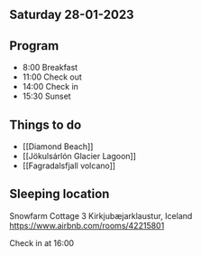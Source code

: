 ## Saturday 28-01-2023

## Program
- 8:00 Breakfast
- 11:00 Check out
- 14:00 Check in
- 15:30 Sunset

## Things to do
 - [[Diamond Beach]]
 - [[Jökulsárlón Glacier Lagoon]]
 - [[Fagradalsfjall volcano]]

## Sleeping location 
Snowfarm Cottage 3
Kirkjubæjarklaustur, Iceland
https://www.airbnb.com/rooms/42215801

Check in at 16:00